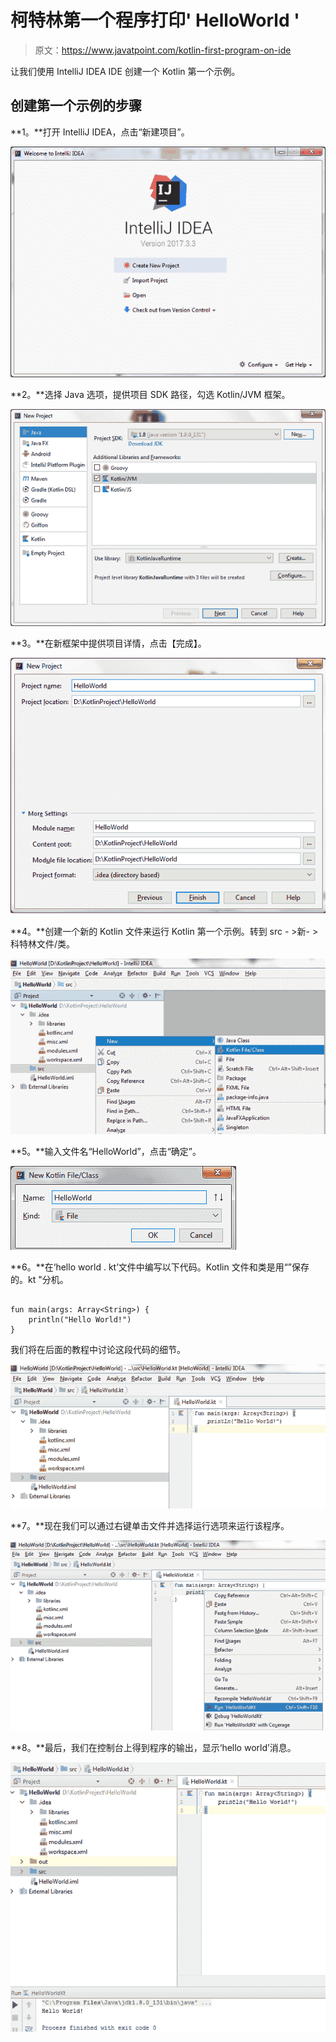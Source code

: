 # 柯特林第一个程序打印' HelloWorld '

> 原文：<https://www.javatpoint.com/kotlin-first-program-on-ide>

让我们使用 IntelliJ IDEA IDE 创建一个 Kotlin 第一个示例。

## 创建第一个示例的步骤

**1。**打开 IntelliJ IDEA，点击“新建项目”。

![Kotlin First Program IDE](img/e76a3ac4f76acc0ae432171f9b9c5971.png)

**2。**选择 Java 选项，提供项目 SDK 路径，勾选 Kotlin/JVM 框架。

![Kotlin First Program IDE 1](img/115500c1bbb0fcdda8bde5d3cc900335.png)

**3。**在新框架中提供项目详情，点击【完成】。

![Kotlin First Program IDE 2](img/8f6d70655857172cbbc5cd30e233c78c.png)

**4。**创建一个新的 Kotlin 文件来运行 Kotlin 第一个示例。转到 src - >新- >科特林文件/类。

![Kotlin First Program IDE 3](img/c4675cb56fbc99e40eefd9772ef38b1a.png)

**5。**输入文件名“HelloWorld”，点击“确定”。

![Kotlin First Program IDE 4](img/521c19b3c2b5278eb2b4940f26321a5c.png)

**6。**在‘hello world . kt’文件中编写以下代码。Kotlin 文件和类是用“”保存的。kt "分机。

```

fun main(args: Array<String>) {
    println("Hello World!")
}

```

我们将在后面的教程中讨论这段代码的细节。

![Kotlin First Program IDE 5](img/60ed22e4fff88d457da4603d74284295.png)

**7。**现在我们可以通过右键单击文件并选择运行选项来运行该程序。

![Kotlin First Program IDE 6](img/8af9e91cf3aeb48c35d9c9eba61556b0.png)

**8。**最后，我们在控制台上得到程序的输出，显示‘hello world’消息。

![Kotlin First Program IDE 7](img/9046d7aedc1eb1780644a9f259dce508.png)